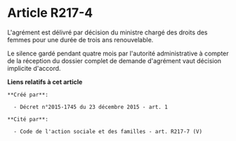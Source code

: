 # Article R217-4

L'agrément est délivré par décision du ministre chargé des droits des femmes pour une durée de trois ans renouvelable.

Le silence gardé pendant quatre mois par l'autorité administrative à compter de la réception du dossier complet de demande
d'agrément vaut décision implicite d'accord.

**Liens relatifs à cet article**

	**Créé par**:

	  - Décret n°2015-1745 du 23 décembre 2015 - art. 1

	**Cité par**:

	  - Code de l'action sociale et des familles - art. R217-7 (V)

